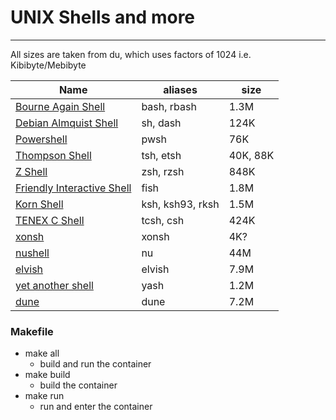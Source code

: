 # UNIX Shells and more
---
All sizes are taken from du, which uses factors of 1024 i.e. Kibibyte/Mebibyte

Name | aliases | size
---|---|---
[Bourne Again Shell](https://cgit.git.savannah.gnu.org/cgit/bash.git) | bash, rbash | 1.3M
[Debian Almquist Shell](http://gondor.apana.org.au/~herbert/dash) | sh, dash | 124K
[Powershell](https://learn.microsoft.com/en-us/powershell/scripting/install/install-debian?view=powershell-7.5) | pwsh | 76K
[Thompson Shell](https://etsh.dev/src) | tsh, etsh | 40K, 88K
[Z Shell](https://www.zsh.org) | zsh, rzsh | 848K
[Friendly Interactive Shell](https://fishshell.com) | fish | 1.8M
[Korn Shell](http://kornshell.com) | ksh, ksh93, rksh | 1.5M
[TENEX C Shell](https://www.tcsh.org) | tcsh, csh | 424K
[xonsh](https://xon.sh) | xonsh | 4K?
[nushell](https://www.nushell.sh) | nu | 44M
[elvish](https://elv.sh) | elvish | 7.9M
[yet another shell](https://github.com/magicant/yash/blob/trunk/INSTALL) | yash | 1.2M
[dune](https://github.com/adam-mcdaniel/dune) | dune | 7.2M

### Makefile
- make all
  - build and run the container
- make build
  - build the container
- make run
  - run and enter the container
